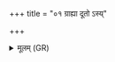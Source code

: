 +++
title = "०१ ग्राह्या दूतो ऽस्य्"

+++
<details><summary>मूलम् (GR)</summary>

+++(PSK 20.60.1)+++ग्राह्या दूतो ऽस्य्  
उलूका सं पचामि ते ॥
</details>